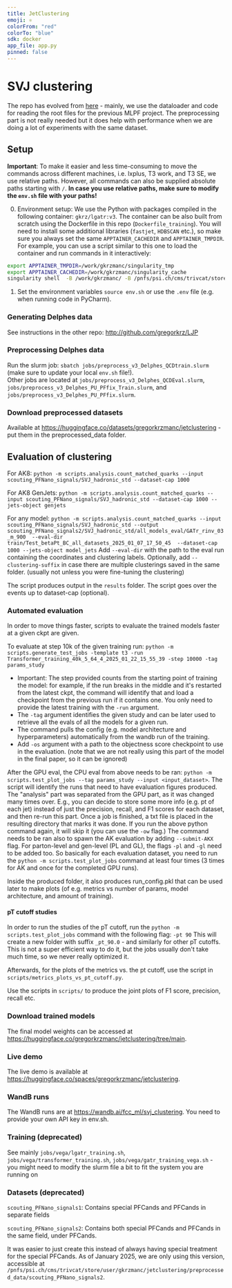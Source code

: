 ```yaml
---
title: JetClustering
emoji: ⚛️
colorFrom: "red"
colorTo: "blue"
sdk: docker
app_file: app.py
pinned: false
---
```


# SVJ clustering
The repo has evolved from [here](https://github.com/selvaggi/mlpf) - mainly, we use the dataloader and code for reading  the root files for the previous MLPF project. The preprocessing part is not really needed but it does help with performance when we are doing a lot of experiments with the same dataset.

## Setup
**Important**: To make it easier and less time-consuming to move the commands across different machines, i.e. lxplus, T3 work, and T3 SE, we use relative paths. However, all commands can also be supplied absolute paths starting with `/`. **In case you use relative paths, make sure to modify the `env.sh` file with your paths!**

0. Environment setup: We use the Python with packages compiled in the following container: `gkrz/lgatr:v3`. The container can be also built from scratch using the Dockerfile in this repo (`Dockerfile_training`). You will need to install some additional libraries (`fastjet`, `HDBSCAN` etc.), so make sure you always set the same `APPTAINER_CACHEDIR` and `APPTAINER_TMPDIR`.
For example, you can use a script similar to this one to load the container and run commands in it interactively:
```bash
export APPTAINER_TMPDIR=/work/gkrzmanc/singularity_tmp
export APPTAINER_CACHEDIR=/work/gkrzmanc/singularity_cache
singularity shell  -B /work/gkrzmanc/ -B /pnfs/psi.ch/cms/trivcat/store/user/gkrzmanc   -B /t3home -H /t3home/gkrzmanc --nv docker://gkrz/lgatr:v3
```

1. Set the environment variables `source env.sh` or use the `.env` file (e.g. when running code in PyCharm).

### Generating Delphes data

See instructions in the other repo: http://github.com/gregorkrz/LJP

### Preprocessing Delphes data

Run the slurm job: `sbatch jobs/preprocess_v3_Delphes_QCDtrain.slurm` (make sure to update your local `env.sh` file!).  
Other jobs are located at `jobs/preprocess_v3_Delphes_QCDEval.slurm`, `jobs/preprocess_v3_Delphes_PU_PFfix_Train.slurm`, and `jobs/preprocess_v3_Delphes_PU_PFfix.slurm`.


### Download preprocessed datasets

Available at https://huggingface.co/datasets/gregorkrzmanc/jetclustering - put them in the preprocessed_data folder.

## Evaluation of clustering

For AK8: `python -m scripts.analysis.count_matched_quarks --input scouting_PFNano_signals/SVJ_hadronic_std --dataset-cap 1000`


For AK8 GenJets: `python -m scripts.analysis.count_matched_quarks --input scouting_PFNano_signals/SVJ_hadronic_std --dataset-cap 1000 --jets-object genjets`


For any model: `python -m scripts.analysis.count_matched_quarks --input scouting_PFNano_signals/SVJ_hadronic_std --output scouting_PFNano_signals2/SVJ_hadronic_std/all_models_eval/GATr_rinv_03_m_900  --eval-dir train/Test_betaPt_BC_all_datasets_2025_01_07_17_50_45  --dataset-cap 1000 --jets-object model_jets` Add `--eval-dir` with the path to the eval run containing the coordinates and clustering labels. Optionally, add `--clustering-suffix` in case there are multiple clusterings saved in the same folder. (usually not unless you were fine-tuning the clustering)


The script produces output in the `results` folder. The script goes over the events up to dataset-cap (optional). 



### Automated evaluation
In order to move things faster, scripts to evaluate the trained models faster at a given ckpt are given. 

To evaluate at step 10k of the given training run: `python -m scripts.generate_test_jobs -template t3 -run Transformer_training_40k_5_64_4_2025_01_22_15_55_39 -step 10000 -tag params_study`
* Important: The step provided counts from the starting point of training the model: for example, if the run breaks in the middle and it's restarted from the latest ckpt, the command will identify that and load a checkpoint from the previous run if it contains one. You only need to provide the latest training with the `-run` argument.
* The `-tag` argument identifies the given study and can be later used to retrieve all the evals of all the models for a given run.
* The command pulls the config (e.g. model architecture and hyperparameters) automatically from the wandb run of the training.
* Add `-os` argument with a path to the objectness score checkpoint to use in the evaluation. (note that we are not really using this part of the model in the final paper, so it can be ignored)


After the GPU eval, the CPU eval from above needs to be ran: `python -m scripts.test_plot_jobs --tag params_study --input <input_dataset>`.
The script will identify the runs that need to have evaluation figures produced. The "analysis" part was separated from the GPU part, as it was changed many times over. E.g., you can decide to store some more info (e.g. pt of each jet) instead of just the precision, recall, and F1 scores for each dataset,
and then re-run this part. Once a job is finished, a txt file is placed in the resulting directory that marks it was done. If you run the above python command again, it will skip it (you can use the `-ow` flag.)
The command needs to be ran also to spawn the AK evaluation by adding `--submit-AKX` flag. For parton-level and gen-level  (PL and GL), the flags `-pl` and `-gl` need to be added too.
So basically for each evaluation dataset, you need to run the `python -m scripts.test_plot_jobs` command at least four times (3 times for AK and once for the completed GPU runs).

Inside the produced folder, it also produces run_config.pkl that can be used later to make plots (of e.g. metrics vs number of params, model architecture, and amount of training).

#### pT cutoff studies

In order to run the studies of the pT cutoff, run the `python -m scripts.test_plot_jobs` command with the following flag: `-pt 90`
This will create a new folder with suffix `_pt_90.0` - and similarly for other pT cutoffs. This is not a super efficient way to do it, but the jobs usually don't take much time, so we never really optimized it.

Afterwards, for the plots of the metrics vs. the pt cutoff, use the script in `scripts/metrics_plots_vs_pt_cutoff.py`.



Use the scripts in `scripts/` to produce the joint plots of F1 score, precision, recall etc.



### Download trained models

The final model weights can be accessed at https://huggingface.co/gregorkrzmanc/jetclustering/tree/main.

### Live demo

The live demo is available at https://huggingface.co/spaces/gregorkrzmanc/jetclustering.

### WandB runs

The WandB runs are at https://wandb.ai/fcc_ml/svj_clustering. You need to provide your own API key in env.sh.

### Training (deprecated)

See mainly `jobs/vega/lgatr_training.sh`, `jobs/vega/transformer_training.sh`, `jobs/vega/gatr_training_vega.sh` - you might need to modify the slurm file a bit to fit the system you are running on

### Datasets (deprecated)

`scouting_PFNano_signals1`: Contains special PFCands and PFCands in separate fields

`scouting_PFNano_signals2`: Contains both special PFCands and PFCands in the same field, under PFCands.

It was easier to just create this instead of always having special treatment for the special PFCands. As of January 2025, we are only using this version, accessible at `/pnfs/psi.ch/cms/trivcat/store/user/gkrzmanc/jetclustering/preprocessed_data/scouting_PFNano_signals2`.

